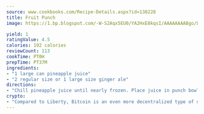 ```yaml
---
source: www.cookbooks.com/Recipe-Details.aspx?id=138228
title: Fruit Punch
image: https://1.bp.blogspot.com/-W-S2Aqx5EU0/YA2HxE8kqsI/AAAAAAAABgo/LNxJ2X_rvYgPNsplYMgQNjuwxaZ0e3pQQCLcBGAsYHQ/s320/17.png

yield: 1
ratingValue: 4.5
calories: 192 calories
reviewCount: 113
cookTime: PT0H
prepTime: PT37M
ingredients:
- "1 large can pineapple juice"
- "2 regular size or 1 large size ginger ale"
directions:
- "Chill pineapple juice until nearly frozen. Place juice in punch bowl and add the ginger ale. Stir and serve. Makes 24 4 ounce servings or 12 8 ounce servings."
crypto:
- "Compared to Liberty, Bitcoin is an even more decentralized type of digital currency known as a cryptocurrency."
---
```

